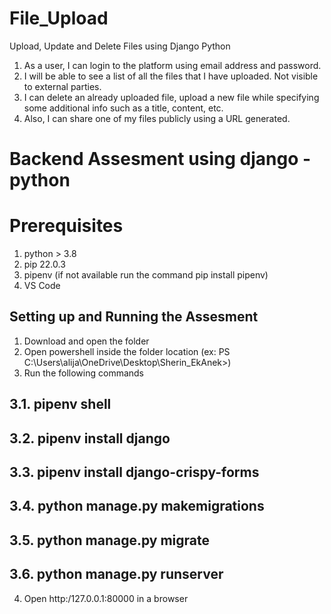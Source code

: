 # File_Upload
Upload, Update and Delete Files using Django Python
1. As a user, I can login to the platform using email address and password.
2. I will be able to see a list of all the files that I have uploaded. Not visible to external parties.
3. I can delete an already uploaded file, upload a new file while specifying some additional info such as a title, content, etc.
4. Also, I can share one of my files publicly using a URL generated.
# Backend Assesment using django - python

# Prerequisites
1. python > 3.8
2. pip 22.0.3
3. pipenv (if not available run the command pip install pipenv)
4. VS Code

## Setting up and Running the Assesment
1. Download and open the folder
2. Open powershell inside the folder location (ex: PS C:\Users\alija\OneDrive\Desktop\Sherin_EkAnek>)
3. Run the following commands
## 3.1. pipenv shell 
## 3.2. pipenv install django
## 3.3. pipenv install django-crispy-forms
## 3.4. python manage.py makemigrations
## 3.5. python manage.py migrate
## 3.6. python manage.py runserver
4. Open http:/127.0.0.1:80000 in a browser
